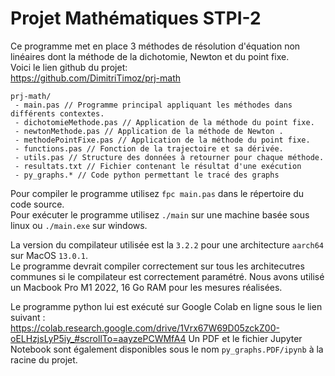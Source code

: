 # Projet Mathématiques STPI-2

Ce programme met en place 3 méthodes de résolution d'équation non linéaires dont la méthode de la dichotomie, Newton et du point fixe.  
Voici le lien github du projet:  
https://github.com/DimitriTimoz/prj-math
```
prj-math/
 - main.pas // Programme principal appliquant les méthodes dans différents contextes.
 - dichotomieMethode.pas // Application de la méthode du point fixe.
 - newtonMethode.pas // Application de la méthode de Newton .
 - methodePointFixe.pas // Application de la méthode du point fixe.
 - functions.pas // Fonction de la trajectoire et sa dérivée.
 - utils.pas // Structure des données à retourner pour chaque méthode.
 - resultats.txt // Fichier contenant le résultat d'une exécution
 - py_graphs.* // Code python permettant le tracé des graphs

```

Pour compiler le programme utilisez ```fpc main.pas``` dans le répertoire du code source.  
Pour exécuter le programme utilisez ```./main``` sur une machine basée sous linux ou ```./main.exe``` sur windows.  
  
La version du compilateur utilisée est la ```3.2.2``` pour une architecture ```aarch64``` sur MacOS ```13.0.1```.  
Le programme devrait compiler correctement sur tous les architecutres communes si le compilateur est correctement paramétré.
Nous avons utilisé un Macbook Pro M1 2022, 16 Go RAM pour les mesures réalisées.  
  
Le programme python lui est exécuté sur Google Colab en ligne sous le lien suivant :  
https://colab.research.google.com/drive/1Vrx67W69D05zckZ00-oELHzjsLyP5iy_#scrollTo=aayzePCWMfA4
Un PDF et le fichier Jupyter Notebook sont également disponibles sous le nom ```py_graphs.PDF/ipynb``` à la racine du projet.

